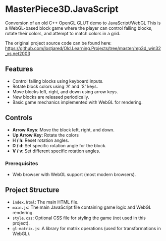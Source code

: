 # MasterPiece3D.JavaScript

Conversion of an old C++ OpenGL GLUT demo to JavaScript/WebGL
This is a WebGL-based block game where the player can control falling 
blocks, rotate their colors, and attempt to match colors in a grid.

The original project source code can be found here:
https://github.com/lostjared/Old.Learning.Projects/tree/master/mp3d_win32_vs.net2003

## Features

- Control falling blocks using keyboard inputs.
- Rotate block colors using 'A' and 'S' keys.
- Move blocks left, right, and down using arrow keys.
- New blocks are released periodically.
- Basic game mechanics implemented with WebGL for rendering.

## Controls

- **Arrow Keys**: Move the block left, right, and down.
- **Up Arrow Key**: Rotate the colors
- **H / h**: Reset rotation angles.
- **D / d**: Set specific rotation angle for the block.
- **V / v**: Set different specific rotation angles.

### Prerequisites

- Web browser with WebGL support (most modern browsers).

## Project Structure

- `index.html`: The main HTML file.
- `main.js`: The main JavaScript file containing game logic and WebGL 
rendering.
- `style.css`: Optional CSS file for styling the game (not used in this 
project).
- `gl-matrix.js`: A library for matrix operations (used for 
transformations in WebGL).

